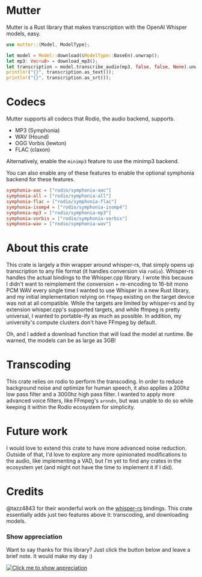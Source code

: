 # Mutter

Mutter is a Rust library that makes transcription with the OpenAI Whisper models, easy.

```rust
use mutter::{Model, ModelType};

let model = Model::download(&ModelType::BaseEn).unwrap();
let mp3: Vec<u8> = download_mp3();
let transcription = model.transcribe_audio(mp3, false, false, None).unwrap();
println!("{}", transcription.as_text());
println!("{}", transcription.as_srt());
```

# Codecs

Mutter supports all codecs that Rodio, the audio backend, supports.
* MP3 (Symphonia)
* WAV (Hound)
* OGG Vorbis (lewton)
* FLAC (claxon)

Alternatively, enable the `minimp3` feature to use the minimp3 backend.

You can also enable any of these features to enable the optional symphonia backend for these features.


```toml
symphonia-aac = ["rodio/symphonia-aac"]
symphonia-all = ["rodio/symphonia-all"]
symphonia-flac = ["rodio/symphonia-flac"]
symphonia-isomp4 = ["rodio/symphonia-isomp4"]
symphonia-mp3 = ["rodio/symphonia-mp3"]
symphonia-vorbis = ["rodio/symphonia-vorbis"]
symphonia-wav = ["rodio/symphonia-wav"]
```

# About this crate

This crate is largely a thin wrapper around whisper-rs, that simply opens up transcription to any file format (it handles conversion via `rodio`). Whisper-rs handles the actual bindings to the Whisper.cpp library. I wrote this because I didn't want to reimplement the conversion + re-encoding to 16-bit mono PCM WAV every single time I wanted to use Whisper in a new Rust library, and my initial implementation relying on `ffmpeg` existing on the target device was not at all compatible. While the targets are limited by whisper-rs and by extension whisper.cpp's supported targets, and while ffmpeg is pretty universal, I wanted to portable-ify as much as possible. In addition, my university's compute clusters don't have FFmpeg by default.

Oh, and I added a download function that will load the model at runtime. Be warned, the models can be as large as 3GB!

# Transcoding

This crate relies on rodio to perform the transcoding. In order to reduce background noise and optimize for human speech, it also applies a 200hz low pass filter and a 3000hz high pass filter. I wanted to apply more advanced voice filters, like FFmpeg's `arnndn`, but was unable to do so while keeping it within the Rodio ecosystem for simplicity.

# Future work

I would love to extend this crate to have more advanced noise reduction. Outside of that, I'd love to explore any more opinionated modifications to the audio, like implementing a VAD, but I'm yet to find any crates in the ecosystem yet (and might not have the time to implement it if I did). 

# Credits

@tazz4843 for their wonderful work on the [whisper-rs](https://github.com/tazz4843/whisper-rs) bindings. This crate essentially adds just two features above it: transcoding, and downloading models.

### Show appreciation

Want to say thanks for this library? Just click the button below and leave a brief note. It would make my day :)

[![Click me to show appreciation](https://img.shields.io/badge/Say%20Thanks-%F0%9F%A6%80%F0%9F%A6%80%F0%9F%A6%80-1EAEDB.svg)](https://saythanks.io/to/sigaloid)